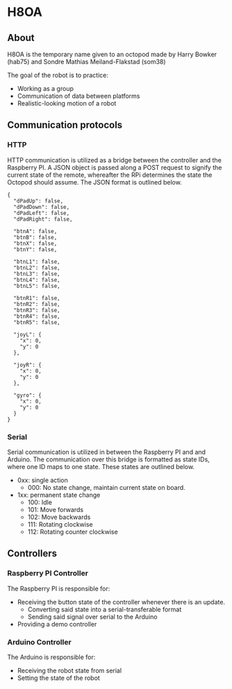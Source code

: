 # H8OA
## About
H8OA is the temporary name given to an octopod made by Harry Bowker (hab75) and Sondre Mathias Meiland-Flakstad (som38)

The goal of the robot is to practice:
- Working as a group
- Communication of data between platforms
- Realistic-looking motion of a robot



## Communication protocols
### HTTP
HTTP communication is utilized as a bridge between the controller and the
Raspberry PI. A JSON object is passed along a POST request to signify the
current state of the remote, whereafter the RPi determines the state the
Octopod should assume. The JSON format is outlined below.

```
{
  "dPadUp": false,
  "dPadDown": false,
  "dPadLeft": false,
  "dPadRight": false,

  "btnA": false,
  "btnB": false,
  "btnX": false,
  "btnY": false,

  "btnL1": false,
  "btnL2": false,
  "btnL3": false,
  "btnL4": false,
  "btnL5": false,

  "btnR1": false,
  "btnR2": false,
  "btnR3": false,
  "btnR4": false,
  "btnR5": false,
  
  "joyL": {
    "x": 0,
    "y": 0
  },

  "joyR": {
    "x": 0,
    "y": 0
  },

  "gyro": {
    "x": 0,
    "y": 0
  }
}
```

### Serial
Serial communication is utilized in between the Raspberry PI and and Arduino.
The communication over this bridge is formatted as state IDs, where one ID
maps to one state. These states are outlined below.

- 0xx: single action
  - 000: No state change, maintain current state on board.
- 1xx: permanent state change
  - 100: Idle
  - 101: Move forwards
  - 102: Move backwards
  - 111: Rotating clockwise
  - 112: Rotating counter clockwise




## Controllers
### Raspberry PI Controller
The Raspberry PI is responsible for:
- Receiving the button state of the controller whenever there is an update.
  - Converting said state into a serial-transferable format
  - Sending said signal over serial to the Arduino
- Providing a demo controller

### Arduino Controller
The Arduino is responsible for:
- Receiving the robot state from serial
- Setting the state of the robot